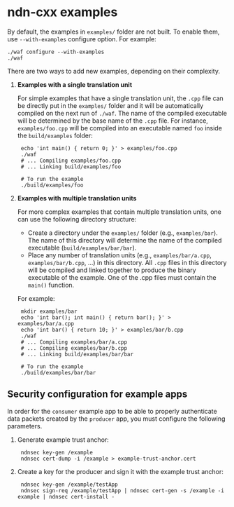 # ndn-cxx examples

By default, the examples in `examples/` folder are not built. To enable them, use
`--with-examples` configure option. For example:

    ./waf configure --with-examples
    ./waf

There are two ways to add new examples, depending on their complexity.

1. **Examples with a single translation unit**

    For simple examples that have a single translation unit, the `.cpp` file can be directly put
    in the `examples/` folder and it will be automatically compiled on the next run of `./waf`.
    The name of the compiled executable will be determined by the base name of the `.cpp` file.
    For instance, `examples/foo.cpp` will be compiled into an executable named `foo` inside the
    `build/examples` folder:

        echo 'int main() { return 0; }' > examples/foo.cpp
        ./waf
        # ... Compiling examples/foo.cpp
        # ... Linking build/examples/foo

        # To run the example
        ./build/examples/foo

2. **Examples with multiple translation units**

    For more complex examples that contain multiple translation units, one can use
    the following directory structure:

    - Create a directory under the `examples/` folder (e.g., `examples/bar`). The name of this
      directory will determine the name of the compiled executable (`build/examples/bar/bar`).
    - Place any number of translation units (e.g., `examples/bar/a.cpp`, `examples/bar/b.cpp`,
      ...) in this directory. All `.cpp` files in this directory will be compiled and linked
      together to produce the binary executable of the example. One of the .cpp files must
      contain the `main()` function.

    For example:

        mkdir examples/bar
        echo 'int bar(); int main() { return bar(); }' > examples/bar/a.cpp
        echo 'int bar() { return 10; }' > examples/bar/b.cpp
        ./waf
        # ... Compiling examples/bar/a.cpp
        # ... Compiling examples/bar/b.cpp
        # ... Linking build/examples/bar/bar

        # To run the example
        ./build/examples/bar/bar

## Security configuration for example apps

In order for the ``consumer`` example app to be able to properly authenticate data packets
created by the ``producer`` app, you must configure the following parameters.

1. Generate example trust anchor:

        ndnsec key-gen /example
        ndnsec cert-dump -i /example > example-trust-anchor.cert

2. Create a key for the producer and sign it with the example trust anchor:

        ndnsec key-gen /example/testApp
        ndnsec sign-req /example/testApp | ndnsec cert-gen -s /example -i example | ndnsec cert-install -
